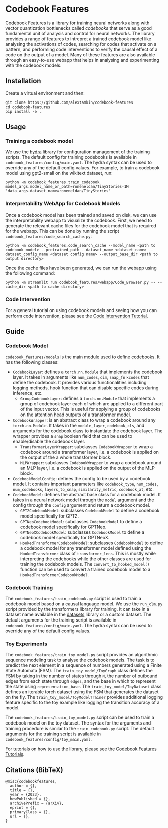 # Codebook Features

Codebook Features is a library for training neural networks along with vector quantization bottlenecks called _codebooks_ that serve as a good fundamental unit of analysis and control for neural networks. The library provides a range of features to intrepret a trained codebook model like analysing the activations of codes, searching for codes that activate on a pattern, and performing code interventions to verify the causal effect of a code on the output of a model. Many of these features are also available through an easy-to-use webapp that helps in analysing and experimenting with the codebook models.

## Installation
Create a virtual environment and then:
```
git clone https://github.com/alextamkin/codebook-features
cd codebook-features
pip install -e .
```

## Usage

### Training a codebook model

We use the [hydra](https://hydra.cc/) library for configuration management of the training scripts. The default config for training codebooks is available in `codebook_features/config/main.yaml`. The hydra syntax can be used to override any of the default config values. For example, to train a codebook model using gpt2-small on the wikitext dataset, run:
```
python -m codebook_features.train_codebook model_args.model_name_or_path=roneneldan/TinyStories-1M 'data_args.dataset_name=roneneldan/TinyStories'
```

### Interpretability WebApp for Codebook Models

Once a codebook model has been trained and saved on disk, we can use the interpretability webapp to visualize the codebook. First, we need to generate the relevant cache files for the codebook model that is required for the webapp. This can be done by running the script `codebook_features/code_search_cache.py`:
```
python -m codebook_features.code_search_cache --model_name <path to codebook model> --pretrained_path --dataset_name <dataset name> --dataset_config_name <dataset config name> --output_base_dir <path to output directory>
```

Once the cache files have been generated, we can run the webapp using the following command:
```
python -m streamlit run codebook_features/webapp/Code_Browser.py -- --cache_dir <path to cache directory>
```

### Code Intervention

For a general tutorial on using codebook models and seeing how you can perform code intervention, please see the [Code Intervention Tutorial]().

## Guide

### Codebook Model

`codebook_features/models` is the main module used to define codebooks. It has the following classes:
- `CodebookLayer`: defines a `torch.nn.Module` that implements the codebook layer. It takes in arguments like `num_codes`, `dim`, `snap_fn` `kcodes` that define the codebook. It provides various functionalities including logging methods, hook function that can disable specific codes during inference, etc.
  - `GroupCodebookLayer`: defines a `torch.nn.Module` that implements a group of codebook layer each of which are applied to a different part of the input vector. This is useful for applying a group of codebooks on the attention head outputs of a transformer model.
- `CodebookWrapper`: is an abstract class to wrap a codebook around any `torch.nn.Module`. It takes in the `module_layer`, `codebook_cls`, and arguments for the codebook class to instantiate the codebook layer. The wrapper provides a `snap` boolean field that can be used to enable/disable the codebook layer.
  - `TransformerLayerWrapper`: subclasses `CodebookWrapper` to wrap a codebook around a transformer layer, i.e. a codebook is applied on the output of the a whole transformer block.
  - `MLPWrapper`: subclasses `CodebookWrapper` to wrap a codebook around an MLP layer, i.e. a codebook is applied on the output of the MLP block.
- `CodebookModelConfig`: defines the config to be used by a codebook model. It contains important parameters like `codebook_type`, `num_codes`, `num_codebooks`, `layers_to_snap`, `similarity_metric`, `codebook_at`, etc.
- `CodebookModel`: defines the abstract base class for a codebook model. It takes in a neural network model through the `model` argument and the config through the `config` argument and return a codebook model.
  - `GPT2CodebookModel`: subclasses `CodebookModel` to define a codebook model specifically for GPT2.
  - `GPTNeoCodebookModel`: subclasses `CodebookModel` to define a codebook model specifically for GPTNeo.
  - `GPTNeoXCodebookModel`: subclasses `CodebookModel` to define a codebook model specifically for GPTNeoX.
  - `HookedTransformerCodebookModel`: subclasses `CodebookModel` to define a codebook model for any transformer model defined using the `HookedTransformer` class of `transformer_lens`. This is mostly while interpreting the codebooks while the other classes are used for training the codebook models. The `convert_to_hooked_model()` function can be used to convert a trained codebook model to a `HookedTransformerCodebookModel`.

### Codebook Training
The `codebook_features/train_codebook.py` script is used to train a codebook model based on a causal language model. We use the `run_clm.py` script provided by the transformers library for training. It can take in a dataset name available in the [datasets](https://huggingface.co/datasets) library or a custom dataset. The default arguments for the training script is available in `codebook_features/config/main.yaml`. The hydra syntax can be used to override any of the default config values.

### Toy Experiments
The `codebook_features/train_toy_model.py` script provides an algorithmic sequence modeling task to analyse the codebook models. The task is to predict the next element in a sequence of numbers generated using a Finite State Automata (FSM). The `train_toy_model/ToyGraph` class defines the FSM by taking in the number of states through `N`, the number of outbound edges from each state through `edges`, and the base in which to represent the state using `representation_base`. The `train_toy_model/ToyDataset` class defines an iterable torch dataset using the FSM that generates the dataset on the fly. The `train_toy_model/ToyModelTrainer` provides additional logging feature specific to the toy example like logging the transition accuracy of a model.

The `codebook_features/train_toy_model.py` script can be used to train a codebook model on the toy dataset. The syntax for the arguments and training procedure is similar to the `train_codebook.py` script. The default arguments for the training script is available in `codebook_features/config/toy_main.yaml`.



For tutorials on how to use the library, please see the [Codebook Features Tutorials]().


## Citations (BibTeX)

```
@misc{codebookfeatures,
  author = {},
  title = {},
  year = {2023},
  howPublished = {},
  archivePrefix = {arXiv},
  eprint = {},
  primaryClass = {},
  url = {},
}
```
